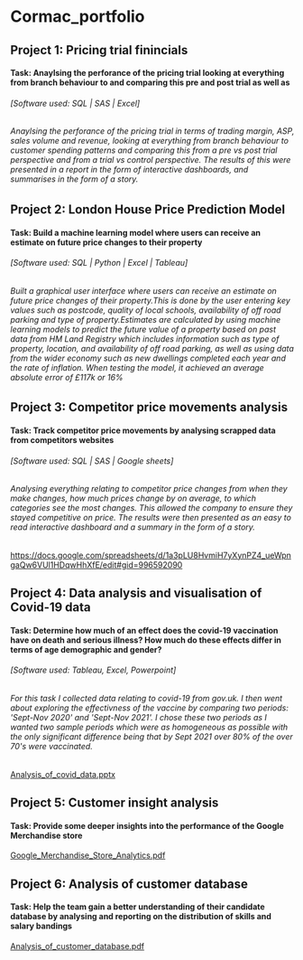 # Cormac_portfolio

## Project 1: Pricing trial finincials  
#### Task: Anaylsing the perforance of the pricing trial looking at everything from branch behaviour to and comparing this pre and post trial as well as  
###### [Software used: SQL | SAS | Excel]
###### Anaylsing the perforance of the pricing trial in terms of trading margin, ASP, sales volume and revenue, looking at everything from branch behaviour to customer spending patterns and comparing this from a pre vs post trial perspective and from a trial vs control perspective. The results of this were presented in a report in the form of interactive dashboards, and summarises in the form of a story.


## Project 2: London House Price Prediction Model
#### Task: Build a machine learning model where users can receive an estimate on future price changes to their property
###### [Software used: SQL | Python | Excel | Tableau]
###### Built a graphical user interface where users can receive an estimate on future price changes of their property.This is done by the user entering key values such as postcode, quality of local schools, availability of off road parking and type of property.Estimates are calculated by using machine learning models to predict the future value of a property based on past data from HM Land Registry which includes information such as type of property, location, and availability of off road parking, as well as using data from the wider economy such as new dwellings completed each year and the rate of inflation. When testing the model, it achieved an average absolute error of £117k or 16%

## Project 3: Competitor price movements analysis
#### Task: Track competitor price movements by analysing scrapped data from competitors websites
###### [Software used: SQL | SAS | Google sheets]
###### Analysing everything relating to competitor price changes from when they make changes, how much prices change by on average, to which categories see the most changes. This allowed the company to ensure they stayed competitive on price. The results were then presented as an easy to read interactive dashboard and a summary in the form of a story.
https://docs.google.com/spreadsheets/d/1a3pLU8HvmiH7yXynPZ4_ueWpngaQw6VUl1HDqwHhXfE/edit#gid=996592090


## Project 4: Data analysis and visualisation of Covid-19 data
#### Task: Determine how much of an effect does the covid-19 vaccination have on death and serious illness? How much do these effects differ in terms of age demographic and gender?
###### [Software used: Tableau, Excel, Powerpoint]
###### For this task I collected data relating to covid-19 from gov.uk. I then went about exploring the effectivness of the vaccine by comparing two periods: 'Sept-Nov 2020' and 'Sept-Nov 2021'. I chose these two periods as I wanted two sample periods which were as homogeneous as possible with the only significant difference being that by Sept 2021 over 80% of the over 70's were vaccinated. 
[Analysis_of_covid_data.pptx](https://github.com/Cormac91/Cormac_portfolio/files/9213038/Analysis_of_covid_data.pptx)





## Project 5: Customer insight analysis
#### Task: Provide some deeper insights into the performance of the Google Merchandise store
[Google_Merchandise_Store_Analytics.pdf](https://github.com/Cormac91/Cormac_portfolio/files/9192964/Google_Merchandise_Store_Analytics.pdf)





## Project 6: Analysis of customer database
#### Task: Help the team gain a better understanding of their candidate database by analysing and reporting on the distribution of skills and salary bandings
[Analysis_of_customer_database.pdf](https://github.com/Cormac91/Cormac_portfolio/files/9213128/Analysis_of_customer_database.pdf)


